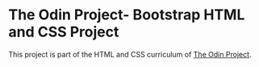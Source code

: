 # The Odin Project- Bootstrap HTML and CSS Project

This project is part of the HTML and CSS curriculum of [The Odin Project](https://www.theodinproject.com/courses/html5-and-css3/lessons/using-bootstrap).